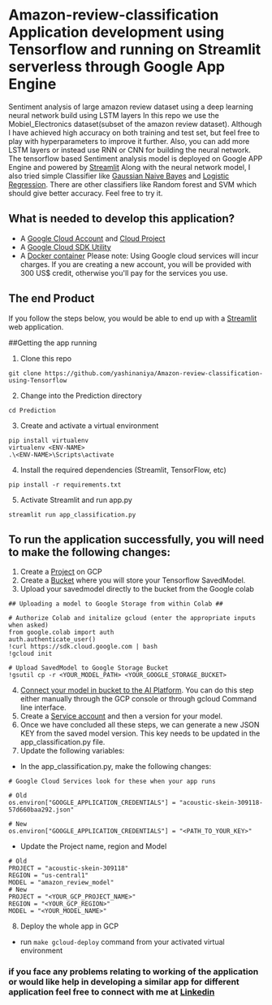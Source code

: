 # Amazon-review-classification Application development using Tensorflow and running on Streamlit serverless through Google App Engine
Sentiment analysis of large amazon review dataset using a deep learning neural network build using LSTM layers 
In this repo we use the Mobiel_Electronics dataset(subset of the amazon review dataset).
Although I have achieved high accuracy on both training and test set, but feel free to play with hyperparameters to improve it further.
Also, you can add more LSTM layers or instead use RNN or CNN for building the neural network.
The tensorflow based Sentiment analysis model is deployed on Google APP Engine and powered by [Streamlit](https://streamlit.io/) 
Along with the neural network model, I also tried simple Classifier like [Gaussian Naive Bayes](https://scikit-learn.org/stable/modules/generated/sklearn.naive_bayes.GaussianNB.html) and [Logistic Regression](https://scikit-learn.org/stable/modules/generated/sklearn.linear_model.LogisticRegression.html).
There are other classifiers like Random forest and SVM which should give better accuracy. Feel free to try it.

## What is needed to develop this application?
 - A [Google Cloud Account](https://cloud.google.com/gcp) and [Cloud Project](https://cloud.google.com/resource-manager/docs/creating-managing-projects)
 - A [Google Cloud SDK Utility](https://cloud.google.com/sdk/docs/install)
 - A [Docker container](https://docs.docker.com/get-docker/)
 Please note: Using Google cloud services will incur charges. If you are creating a new account, you will be provided with 300 US$ credit, otherwise you'll pay for the services you use.
 
## The end Product

If you follow the steps below, you would be able to end up with a [Streamlit](https://streamlit.io/) web application.

##Getting the app running
1. Clone this repo
```
git clone https://github.com/yashinaniya/Amazon-review-classification-using-Tensorflow
```
2. Change into the Prediction directory
```
cd Prediction
```
3. Create and activate a virtual environment
```
pip install virtualenv
virtualenv <ENV-NAME>
.\<ENV-NAME>\Scripts\activate
```
4. Install the required dependencies (Streamlit, TensorFlow, etc)
```
pip install -r requirements.txt
```
5. Activate Streamlit and run app.py
```
streamlit run app_classification.py
```
## To run the application successfully, you will need to make the following changes:

1. Create a [Project](https://cloud.google.com/appengine/docs/standard/nodejs/building-app/creating-project) on GCP
2. Create a [Bucket](https://cloud.google.com/storage/docs/creating-buckets) where you will store your Tensorflow SavedModel.
3. Upload your savedmodel directly to the bucket from the Google colab 
```
## Uploading a model to Google Storage from within Colab ##

# Authorize Colab and initalize gcloud (enter the appropriate inputs when asked)
from google.colab import auth
auth.authenticate_user()
!curl https://sdk.cloud.google.com | bash
!gcloud init

# Upload SavedModel to Google Storage Bucket
!gsutil cp -r <YOUR_MODEL_PATH> <YOUR_GOOGLE_STORAGE_BUCKET>
```
4. [Connect your model in bucket to the AI Platform](https://cloud.google.com/ai-platform/prediction/docs/deploying-models). You can do this step either manually through the GCP console or through gcloud Command line interface.
5. Create a [Service account](https://cloud.google.com/iam/docs/creating-managing-service-accounts) and then a version for your model.
6. Once we have concluded all these steps, we can generate a new JSON KEY from the saved model version. This key needs to be updated in the app_classification.py file.
7. Update the following variables:
 - In the app_classification.py, make the following changes:
```
# Google Cloud Services look for these when your app runs

# Old
os.environ["GOOGLE_APPLICATION_CREDENTIALS"] = "acoustic-skein-309118-57d660baa292.json"

# New 
os.environ["GOOGLE_APPLICATION_CREDENTIALS"] = "<PATH_TO_YOUR_KEY>"
```
- Update the Project name, region and Model
```
# Old
PROJECT = "acoustic-skein-309118"
REGION = "us-central1" 
MODEL = "amazon_review_model"
# New
PROJECT = "<YOUR_GCP_PROJECT_NAME>"
REGION = "<YOUR_GCP_REGION>"
MODEL = "<YOUR_MODEL_NAME>"
```
8. Deploy the whole app in GCP
 - run `make gcloud-deploy` command from your activated virtual environment


### if you face any problems relating to working of the application or would like help in developing a similar app for different application feel free to connect with me at [Linkedin](https://www.linkedin.com/in/yash-inaniya-558571bb/)
